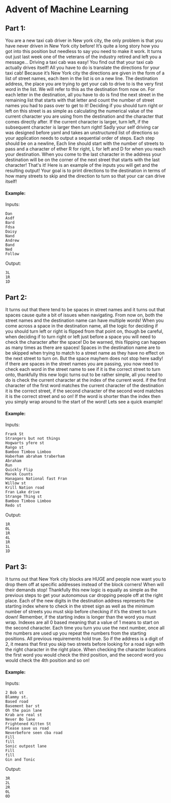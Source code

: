# Advent of Machine Learning

## Part 1:

You are a new taxi cab driver in New york city, the only problem is that you have never driven in New York city before! It’s quite a long story how you got into this position but needless to say you need to make it work. It turns out just last week one of the veterans of the industry retired and left you a message… Driving a taxi cab was easy! You find out that your taxi cab actually drives itself! All you have to do is translate the directions for your taxi cab! Because it’s New York city the directions are given in the form of a list of street names, each item in the list is on a new line. The destination address, the place you are trying to get your cab to drive to is the very first word in the list. We will refer to this as the destination from now on. For each letter in the destination, all you have to do is find the next street in the remaining list that starts with that letter and count the number of street names you had to pass over to get to it! Deciding if you should turn right or left on this street is as simple as calculating the numerical value of the current character you are using from the destination and the character that comes directly after. If the current character is larger, turn left, if the subsequent character is larger then turn right!
Sadly your self driving car was designed before yaml and takes an unstructured list of directions so your application needs to output a sequential order of steps. Each step should be on a newline, Each line should start with the number of streets to pass and a character of ether R for right, L for left and D for when you reach your destination.
When you come to the last character in the address your destination will be on the corner of the next street that starts with the last character! 
That's it! Here is an example of the inputs you will get and the resulting output! Your goal is to print directions to the destination in terms of how many streets to skip and the direction to turn so that your car can drive itself!


#### Example:
Inputs:
```
Dan
Asdf
Bard
Fdsa
Daisy
Nand
Andrew
Band
Ned
Follow
```
Output:
```
3L
1R
1D
```
## Part 2:

It turns out that there tend to be spaces in street names and it turns out that spaces cause quite a bit of issues when navigating. From now on, both the street names and the destination name can have multiple words!
When you come across a space in the destination name, all the logic for deciding if you should turn left or right is flipped from that point on, though be careful, when deciding if to turn right or left just before a space you will need to check the character after the space! Do be warned, this flipping can happen as many times as there are spaces! Spaces in the destination name are to be skipped when trying to match to a street name as they have no effect on the next street to turn on.
But the space mayhem does not stop here sadly! if there are spaces in the street names you are passing, you now need to check each word in the street name to see if it is the correct street to turn onto, thankfully this new logic turns out to be rather simple, all you need to do is check the current character at the index of the current word. if the first character of the first word matches the current character of the destination it is the correct street, if the second character of the second word matches it is the correct street and so on! If the word is shorter than the index then you simply wrap around to the start of the word! Lets see a quick example!

#### Example:
Inputs:
```
Frank St
Strangers but not things
Hogwarts yfere st
Rango st
Bamboo Timboo Limboo
Haberham abraham traberham
Abraham
Run
Quickly Flip
Marek Counts
Hanagans National fast Fran
Willow st
Krill Nation road
Fran Lake drive
Strange Thing st
Bamboo Timboo Limboo
Redo st
```
Output:
```
1R
0L
1R
4L
1R
1L
1D
```

## Part 3:

It turns out that New York city blocks are HUGE and people now want you to drop them off at specific addresses instead of the block corners! When will their demands stop! Thankfully this new logic is equally as simple as the previous steps to get your autonomous car dropping people off at the right place. Each of the new digits in the destination address represents the starting index where to check in the street sign as well as the minimum number of streets you must skip before checking if it’s the street to turn down! Remember, if the starting index is longer than the word you must wrap. Indexes are all 0 based meaning that a value of 1 means to start on the second character. Each time you turn you use the next number, once all the numbers are used up you repeat the numbers from the starting positions. All previous requirements hold true. So if the address is a digit of 2, it means that first you skip two streets before looking for a road sign with the right character in the right place. When checking the character locations the first word you would check the third position, and the second word you would check the 4th position and so on!

#### Example:
Inputs:
```
2 Bob st
Blammy st.
Based road
Basement bar st
Oh the pain lane
Krab are real st
Never Bo lane
Frightened Kitten St
Please save us road
Neverbefore seen cba road
Fill
fill
Sonic outpost lane
Fill
fill
Gin and Tonic
```
Output:
```
3R
2L
2R
0L
0D
```
